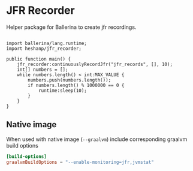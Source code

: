 # JFR Recorder

Helper package for Ballerina to create jfr recordings.

```ballerina

import ballerina/lang.runtime;
import heshanp/jfr_recorder;

public function main() {
    jfr_recorder:continuouslyRecordJfr("jfr_records", [], 10);
    int[] numbers = [];
    while numbers.length() < int:MAX_VALUE {
        numbers.push(numbers.length());
        if numbers.length() % 1000000 == 0 {
            runtime:sleep(10);
        }
    }
}

```

## Native image

When used with native image (`--graalvm`) include corresponding graalvm build options
```toml
[build-options]
graalvmBuildOptions = "--enable-monitoring=jfr,jvmstat"
```
